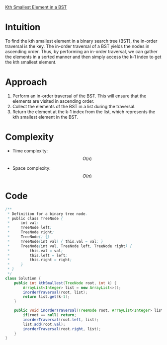 [Kth Smallest Element in a BST](https://leetcode.com/problems/kth-smallest-element-in-a-bst)

# Intuition
To find the kth smallest element in a binary search tree (BST), the in-order traversal is the key. The in-order traversal of a BST yields the nodes in ascending order. Thus, by performing an in-order traversal, we can gather the elements in a sorted manner and then simply access the k-1 index to get the kth smallest element.

# Approach
1. Perform an in-order traversal of the BST. This will ensure that the elements are visited in ascending order.
2. Collect the elements of the BST in a list during the traversal.
3. Return the element at the k-1 index from the list, which represents the kth smallest element in the BST.

# Complexity
- Time complexity: 
$$O(n)$$
* Space complexity: 
$$O(n)$$

# Code
```java
/**
 * Definition for a binary tree node.
 * public class TreeNode {
 *     int val;
 *     TreeNode left;
 *     TreeNode right;
 *     TreeNode() {}
 *     TreeNode(int val) { this.val = val; }
 *     TreeNode(int val, TreeNode left, TreeNode right) {
 *         this.val = val;
 *         this.left = left;
 *         this.right = right; 
 *     }
 * }
 */
class Solution {
    public int kthSmallest(TreeNode root, int k) {
        ArrayList<Integer> list = new ArrayList<>();
        inorderTraversal(root, list);
        return list.get(k-1);
    }

    public void inorderTraversal(TreeNode root, ArrayList<Integer> list){
        if(root == null) return;
        inorderTraversal(root.left, list);
        list.add(root.val);
        inorderTraversal(root.right, list);
    }
}
```
